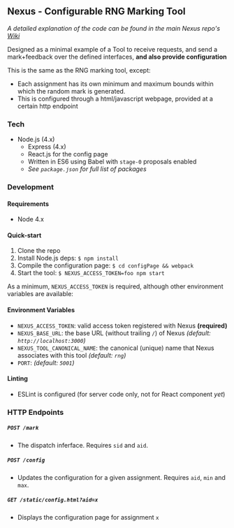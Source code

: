 ## Nexus - Configurable RNG Marking Tool
_A detailed explanation of the code can be found in the main Nexus repo's [Wiki](https://github.kcl.ac.uk/sam/nexus/wiki)_

Designed as a minimal example of a Tool to receive requests, and send a mark+feedback over the defined interfaces, **and also provide configuration**

This is the same as the RNG marking tool, except:
- Each assignment has its own minimum and maximum bounds within which the random mark is generated.
- This is configured through a html/javascript webpage, provided at a certain http endpoint

### Tech
- Node.js (4.x)
  - Express (4.x)
  - React.js for the config page
  - Written in ES6 using Babel with `stage-0` proposals enabled
  - _See `package.json` for full list of packages_

### Development
#### Requirements
- Node 4.x

#### Quick-start
1. Clone the repo
2. Install Node.js deps: `$ npm install`
3. Compile the configuration page: `$ cd configPage && webpack`
4. Start the tool: `$ NEXUS_ACCESS_TOKEN=foo npm start`

As a minimum, `NEXUS_ACCESS_TOKEN` is required, although other environment variables are available:

#### Environment Variables
- `NEXUS_ACCESS_TOKEN`: valid access token registered with Nexus **(required)**
- `NEXUS_BASE_URL`: the base URL (without trailing `/`) of Nexus  _(default: `http://localhost:3000`)_
- `NEXUS_TOOL_CANONICAL_NAME`: the canonical (unique) name that Nexus associates with this tool _(default: `rng`)_
- `PORT`: _(default: `5001`)_

#### Linting
- ESLint is configured (for server code only, not for React component _yet_)

### HTTP Endpoints

##### `POST /mark`
- The dispatch inferface. Requires `sid` and `aid`.

##### `POST /config`
- Updates the configuration for a given assignment. Requires `aid`, `min` and `max`.

##### `GET /static/config.html?aid=x`
- Displays the configuration page for assignment `x`
